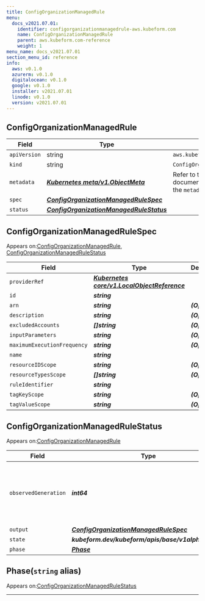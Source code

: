 ```yaml
---
title: ConfigOrganizationManagedRule
menu:
  docs_v2021.07.01:
    identifier: configorganizationmanagedrule-aws.kubeform.com
    name: ConfigOrganizationManagedRule
    parent: aws.kubeform.com-reference
    weight: 1
menu_name: docs_v2021.07.01
section_menu_id: reference
info:
  aws: v0.1.0
  azurerm: v0.1.0
  digitalocean: v0.1.0
  google: v0.1.0
  installer: v2021.07.01
  linode: v0.1.0
  version: v2021.07.01
---
```


## ConfigOrganizationManagedRule
| Field | Type | Description |
| ------ | ----- | ----------- |
| `apiVersion` | string | `aws.kubeform.com/v1alpha1` |
|    `kind` | string | `ConfigOrganizationManagedRule` |
| `metadata` | ***[Kubernetes meta/v1.ObjectMeta](https://v1-18.docs.kubernetes.io/docs/reference/generated/kubernetes-api/v1.18/#objectmeta-v1-meta)***|Refer to the Kubernetes API documentation for the fields of the `metadata` field.|
| `spec` | ***[ConfigOrganizationManagedRuleSpec](#configorganizationmanagedrulespec)***||
| `status` | ***[ConfigOrganizationManagedRuleStatus](#configorganizationmanagedrulestatus)***||
## ConfigOrganizationManagedRuleSpec

Appears on:[ConfigOrganizationManagedRule](#configorganizationmanagedrule), [ConfigOrganizationManagedRuleStatus](#configorganizationmanagedrulestatus)

| Field | Type | Description |
| ------ | ----- | ----------- |
| `providerRef` | ***[Kubernetes core/v1.LocalObjectReference](https://v1-18.docs.kubernetes.io/docs/reference/generated/kubernetes-api/v1.18/#localobjectreference-v1-core)***||
| `id` | ***string***||
| `arn` | ***string***| ***(Optional)*** |
| `description` | ***string***| ***(Optional)*** |
| `excludedAccounts` | ***[]string***| ***(Optional)*** |
| `inputParameters` | ***string***| ***(Optional)*** |
| `maximumExecutionFrequency` | ***string***| ***(Optional)*** |
| `name` | ***string***||
| `resourceIDScope` | ***string***| ***(Optional)*** |
| `resourceTypesScope` | ***[]string***| ***(Optional)*** |
| `ruleIdentifier` | ***string***||
| `tagKeyScope` | ***string***| ***(Optional)*** |
| `tagValueScope` | ***string***| ***(Optional)*** |
## ConfigOrganizationManagedRuleStatus

Appears on:[ConfigOrganizationManagedRule](#configorganizationmanagedrule)

| Field | Type | Description |
| ------ | ----- | ----------- |
| `observedGeneration` | ***int64***| ***(Optional)*** Resource generation, which is updated on mutation by the API Server.|
| `output` | ***[ConfigOrganizationManagedRuleSpec](#configorganizationmanagedrulespec)***| ***(Optional)*** |
| `state` | ***kubeform.dev/kubeform/apis/base/v1alpha1.State***| ***(Optional)*** |
| `phase` | ***[Phase](#phase)***| ***(Optional)*** |
## Phase(`string` alias)

Appears on:[ConfigOrganizationManagedRuleStatus](#configorganizationmanagedrulestatus)

---
